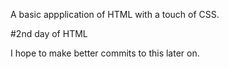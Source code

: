 A basic appplication of HTML with a touch of CSS.

#2nd day of HTML

I hope to make better commits to this later on.